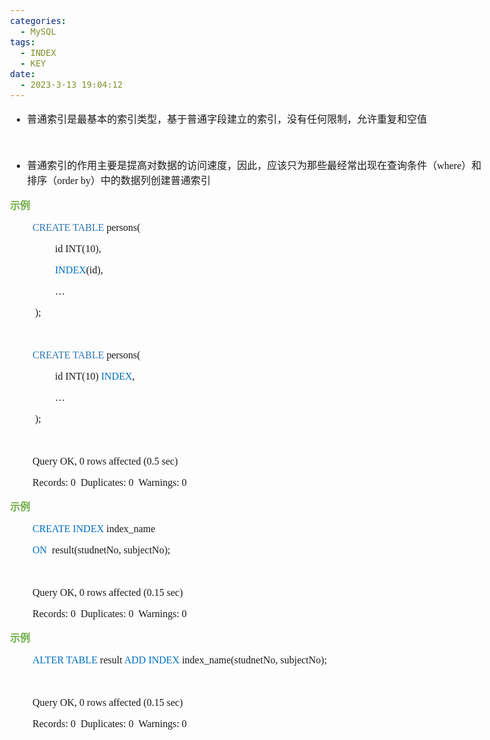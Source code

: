```yaml
---
categories:
  - MySQL
tags:
  - INDEX
  - KEY
date:
  - 2023-3-13 19:04:12
---
```


<body lang=zh-CN style='font-family:"Microsoft YaHei UI";font-size:12.0pt'>
<!--StartFragment-->

<div style='direction:ltr;border-width:100%'>

<div style='direction:ltr;margin-top:0in;margin-left:0in;width:7.9784in'>

<div style='direction:ltr;margin-top:0in;margin-left:0in;width:7.9784in'>

<ul type=disc style='direction:ltr;unicode-bidi:embed;margin-top:0in;
 margin-bottom:0in'>
 <li style='margin-top:0;margin-bottom:0;vertical-align:middle'><span
     style='font-family:"Microsoft YaHei UI";font-size:12.0pt'>普通索引是最基本的索引类型，基于普通字段建立的索引，没有任何限制，允许重复和空值</span></li>
</ul>

<p style='margin-left:.375in;font-family:"Comic Sans MS";font-size:
12.0pt'>&nbsp;</p>

<ul type=disc style='direction:ltr;unicode-bidi:embed;margin-top:0in;
 margin-bottom:0in'>
 <li style='margin-top:0;margin-bottom:0;vertical-align:middle'><span
     style='font-family:"Microsoft YaHei UI";font-size:12.0pt' lang=zh-CN>普通索引的作用主要是提高对数据的访问速度，因此，应该只为那些最经常出现在查询条件（</span><span
     style='font-family:"Comic Sans MS";font-size:12.0pt' lang=en-US>where</span><span
     style='font-family:"Microsoft YaHei UI";font-size:12.0pt' lang=zh-CN>）和排序（</span><span
     style='font-family:"Comic Sans MS";font-size:12.0pt' lang=en-US>order by</span><span
     style='font-family:"Microsoft YaHei UI";font-size:12.0pt' lang=zh-CN>）中的数据列创建普通索引</span></li>
</ul>

<p style='font-family:"Microsoft YaHei UI";font-size:12.0pt;
color:#70AD47'><span style='font-weight:bold'>示例</span></p>

<p style='margin-left:.375in;font-family:"Comic Sans MS";font-size:
12.0pt'><span style='color:#2E75B5' lang=zh-CN>CREATE TABLE </span><span
lang=en-US>p</span><span lang=zh-CN>ersons(</span></p>

<p style='margin-left:.75in;font-family:"Comic Sans MS";font-size:
12.0pt'>id INT(10),</p>

<p style='margin-left:.75in;font-family:"Comic Sans MS";font-size:
12.0pt'><span style='color:#0070C0' lang=en-US>INDEX</span><span lang=zh-CN>(id),</span></p>

<p style='margin-left:.75in;font-family:"Comic Sans MS";font-size:
12.0pt' lang=en-US>…</p>

<p style='margin-left:.375in;font-family:"Comic Sans MS";font-size:
12.0pt'><span style='mso-spacerun:yes'> </span>);</p>

<p style='margin-left:.375in;font-family:"Comic Sans MS";font-size:
12.0pt'>&nbsp;</p>

<p style='margin-left:.375in;font-family:"Comic Sans MS";font-size:
12.0pt'><span style='color:#2E75B5' lang=zh-CN>CREATE TABLE </span><span
lang=en-US>p</span><span lang=zh-CN>ersons(</span></p>

<p style='margin-left:.75in;font-family:"Comic Sans MS";font-size:
12.0pt'><span lang=zh-CN>id INT(10)</span><span lang=en-US> </span><span
style='color:#0070C0' lang=en-US>INDEX</span><span lang=zh-CN>,</span></p>

<p style='margin-left:.75in;font-family:"Comic Sans MS";font-size:
12.0pt' lang=en-US>…</p>

<p style='margin-left:.375in;font-family:"Comic Sans MS";font-size:
12.0pt'><span style='mso-spacerun:yes'> </span>);</p>

<p style='margin-left:.375in;font-family:"Comic Sans MS";font-size:
12.0pt'>&nbsp;</p>

<p style='margin-left:.375in;font-family:"Comic Sans MS";font-size:
12.0pt'>Query OK, 0 rows affected (0.5 sec)</p>

<p style='margin-left:.375in;font-family:"Comic Sans MS";font-size:
12.0pt'>Records: 0<span style='mso-spacerun:yes'>  </span>Duplicates: 0<span
style='mso-spacerun:yes'>  </span>Warnings: 0</p>

<p style='font-family:"Microsoft YaHei UI";font-size:12.0pt;
color:#70AD47'><span style='font-weight:bold'>示例</span></p>

<p style='margin-left:.375in;font-family:"Comic Sans MS";font-size:
12.0pt' lang=en-US><span style='color:#0070C0'>CREATE INDEX </span>index_name</p>

<p style='margin-left:.375in;font-family:"Comic Sans MS";font-size:
12.0pt' lang=en-US><span style='color:#0070C0'>ON </span><span
style='mso-spacerun:yes'> </span>result(studnetNo, subjectNo);</p>

<p style='margin-left:.375in;font-family:"Comic Sans MS";font-size:
12.0pt' lang=en-US>&nbsp;</p>

<p style='margin-left:.375in;font-family:"Comic Sans MS";font-size:
12.0pt'>Query OK, 0 rows affected (0.15 sec)</p>

<p style='margin-left:.375in;font-family:"Comic Sans MS";font-size:
12.0pt'>Records: 0<span style='mso-spacerun:yes'>  </span>Duplicates: 0<span
style='mso-spacerun:yes'>  </span>Warnings: 0</p>

<p style='font-family:"Microsoft YaHei UI";font-size:12.0pt;
color:#70AD47'><span style='font-weight:bold'>示例</span></p>

<p style='margin-left:.375in;font-family:"Comic Sans MS";font-size:
12.0pt' lang=en-US><span style='color:#0070C0'>ALTER TABLE</span> result <span
style='color:#0070C0'>ADD INDEX </span>index_name(studnetNo, subjectNo);</p>

<p style='margin-left:.375in;font-family:"Comic Sans MS";font-size:
12.0pt' lang=en-US>&nbsp;</p>

<p style='margin-left:.375in;font-family:"Comic Sans MS";font-size:
12.0pt'>Query OK, 0 rows affected (0.15 sec)</p>

<p style='margin-left:.375in;font-family:"Comic Sans MS";font-size:
12.0pt'>Records: 0<span style='mso-spacerun:yes'>  </span>Duplicates: 0<span
style='mso-spacerun:yes'>  </span>Warnings: 0</p>

</div>

</div>

</div>

<!--EndFragment-->
</body>
